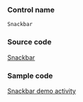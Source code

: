 ### Control name

`Snackbar`

### Source code

[Snackbar](https://github.com/microsoft/fluentui-android/blob/master/FluentUI/src/main/java/com/microsoft/fluentui/snackbar/Snackbar.kt)

### Sample code

[Snackbar demo activity](https://github.com/microsoft/fluentui-android/blob/master/FluentUI.Demo/src/main/java/com/microsoft/fluentuidemo/demos/SnackbarActivity.kt)
